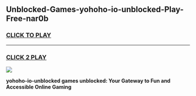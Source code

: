 
## Unblocked-Games-yohoho-io-unblocked-Play-Free-nar0b
<h3>
<a href="https://premium76.site?title=yohoho-io-unblocked&ref=15A">CLICK TO PLAY</a></h3>
<hr>

<h3>
<a href="https://premium76.site?title=yohoho-io-unblocked&ref=15A">CLICK 2 PLAY</a>
  
</h3>

<a href="https://premium76.site?title=yohoho-io-unblocked&ref=15A"><img src="https://clearcache.store/games.png"></a>


**yohoho-io-unblocked games unblocked: Your Gateway to Fun and Accessible Online Gaming**
